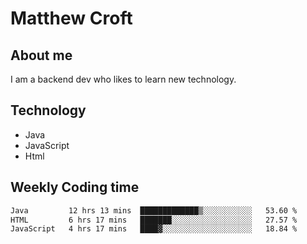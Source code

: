# Matthew Croft

## About me
I am a backend dev who likes to learn new technology. 

## Technology
- Java
- JavaScript
- Html

## Weekly Coding time
<!--START_SECTION:waka-->

```txt
Java         12 hrs 13 mins  █████████████▒░░░░░░░░░░░   53.60 %
HTML         6 hrs 17 mins   ███████░░░░░░░░░░░░░░░░░░   27.57 %
JavaScript   4 hrs 17 mins   ████▓░░░░░░░░░░░░░░░░░░░░   18.84 %
```

<!--END_SECTION:waka-->
